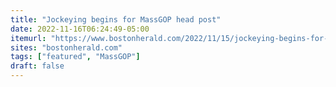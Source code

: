 ```yaml
---
title: "Jockeying begins for MassGOP head post"
date: 2022-11-16T06:24:49-05:00
itemurl: "https://www.bostonherald.com/2022/11/15/jockeying-begins-for-massgop-head-post/"
sites: "bostonherald.com"
tags: ["featured", "MassGOP"]
draft: false
---
```


